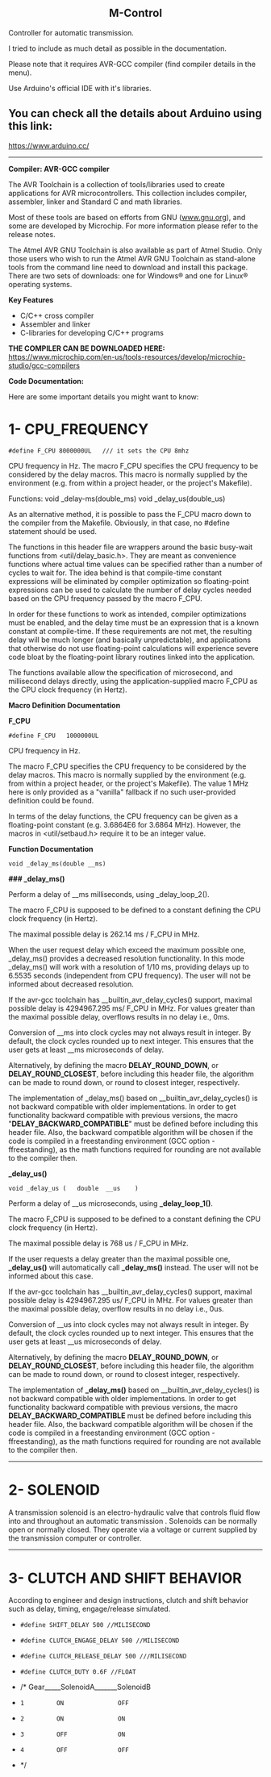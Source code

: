 <h2 align='center'> M-Control </h2>

Controller for automatic transmission.

I tried to include as much detail as possible in the documentation. 

Please note that it requires AVR-GCC compiler (find compiler details in the menu).

Use Arduino's official IDE with it's libraries.

## You can check all the details about Arduino using this link:

https://www.arduino.cc/

-------------------------------------------------------------------------


**Compiler: AVR-GCC compiler**

The AVR Toolchain is a collection of tools/libraries used to create applications for AVR microcontrollers. This collection includes compiler, assembler, linker and Standard C and math libraries.

Most of these tools are based on efforts from GNU (www.gnu.org), and some are developed by Microchip. For more information please refer to the release notes.

The Atmel AVR GNU Toolchain is also available as part of Atmel Studio. Only those users who wish to run the Atmel AVR GNU Toolchain as stand-alone tools from the command line need to download and install this package. There are two sets of downloads: one for Windows® and one for Linux® operating systems.

**Key Features**
* C/C++ cross compiler
* Assembler and linker
* C-libraries for developing C/C++ programs

**THE COMPILER CAN BE DOWNLOADED HERE:** https://www.microchip.com/en-us/tools-resources/develop/microchip-studio/gcc-compilers

**Code Documentation:**

Here are some important details you might want to know:

# 1- CPU_FREQUENCY
`#define F_CPU 8000000UL   /// it sets the CPU 8mhz `
 
CPU frequency in Hz. The macro F_CPU specifies the CPU frequency to be considered by the delay macros. This macro is normally supplied by the environment (e.g. from within a project header, or the project's Makefile). 

Functions: 
	void _delay-ms(double_ms) 
        void _delay_us(double_us) 

As an alternative method, it is possible to pass the F_CPU macro down to the compiler from the Makefile. Obviously, in that case, no #define statement should be used. 

The functions in this header file are wrappers around the basic busy-wait functions from <util/delay_basic.h>. They are meant as convenience functions where actual time values can be specified rather than a number of cycles to wait for. The idea behind is that compile-time constant expressions will be eliminated by compiler optimization so floating-point expressions can be used to calculate the number of delay cycles needed based on the CPU frequency passed by the macro F_CPU. 

In order for these functions to work as intended, compiler optimizations must be enabled, and the delay time must be an expression that is a known constant at compile-time. If these requirements are not met, the resulting delay will be much longer (and basically unpredictable), and applications that otherwise do not use floating-point calculations will experience severe code bloat by the floating-point library routines linked into the application. 

The functions available allow the specification of microsecond, and millisecond delays directly, using the application-supplied macro F_CPU as the CPU clock frequency (in Hertz). 

**Macro Definition Documentation**

**F_CPU**

`#define F_CPU   1000000UL `

CPU frequency in Hz. 

The macro F_CPU specifies the CPU frequency to be considered by the delay macros. This macro is normally supplied by the environment (e.g. from within a project header, or the project's Makefile). The value 1 MHz here is only provided as a "vanilla" fallback if no such user-provided definition could be found. 

In terms of the delay functions, the CPU frequency can be given as a floating-point constant (e.g. 3.6864E6 for 3.6864 MHz). However, the macros in <util/setbaud.h> require it to be an integer value. 


**Function Documentation**

`void _delay_ms(double __ms)`

**### _delay_ms()**

Perform a delay of __ms milliseconds, using _delay_loop_2(). 

The macro F_CPU is supposed to be defined to a constant defining the CPU clock frequency (in Hertz). 

The maximal possible delay is 262.14 ms / F_CPU in MHz. 

When the user request delay which exceed the maximum possible one, _delay_ms() provides a decreased resolution functionality. In this mode _delay_ms() will work with a resolution of 1/10 ms, providing delays up to 6.5535 seconds (independent from CPU frequency). The user will not be informed about decreased resolution. 

If the avr-gcc toolchain has __builtin_avr_delay_cycles() support, maximal possible delay is 4294967.295 ms/ F_CPU in MHz. For values greater than the maximal possible delay, overflows results in no delay i.e., 0ms. 

Conversion of __ms into clock cycles may not always result in integer. By default, the clock cycles rounded up to next integer. This ensures that the user gets at least __ms microseconds of delay. 

Alternatively, by defining the macro __DELAY_ROUND_DOWN__, or __DELAY_ROUND_CLOSEST__, before including this header file, the algorithm can be made to round down, or round to closest integer, respectively. 

The implementation of _delay_ms() based on __builtin_avr_delay_cycles() is not backward compatible with older implementations. In order to get functionality backward compatible with previous versions, the macro "__DELAY_BACKWARD_COMPATIBLE__" must be defined before including this header file. Also, the backward compatible algorithm will be chosen if the code is compiled in a freestanding environment (GCC option -ffreestanding), as the math functions required for rounding are not available to the compiler then.

**_delay_us()**

`void _delay_us	(	double 	__us	)`	

Perform a delay of __us microseconds, using **_delay_loop_1()**.

The macro F_CPU is supposed to be defined to a constant defining the CPU clock frequency (in Hertz).

The maximal possible delay is 768 us / F_CPU in MHz.

If the user requests a delay greater than the maximal possible one, **_delay_us()** will automatically call **_delay_ms()** instead. The user will not be informed about this case.

If the avr-gcc toolchain has __builtin_avr_delay_cycles() support, maximal possible delay is 4294967.295 us/ F_CPU in MHz. For values greater than the maximal possible delay, overflow results in no delay i.e., 0us.

Conversion of __us into clock cycles may not always result in integer. By default, the clock cycles rounded up to next integer. This ensures that the user gets at least __us microseconds of delay.

Alternatively, by defining the macro __DELAY_ROUND_DOWN__, or __DELAY_ROUND_CLOSEST__, before including this header file, the algorithm can be made to round down, or round to closest integer, respectively.


The implementation of **_delay_ms()** based on __builtin_avr_delay_cycles() is not backward compatible with older implementations. In order to get functionality backward compatible with previous versions, the macro __DELAY_BACKWARD_COMPATIBLE__ must be defined before including this header file. Also, the backward compatible algorithm will be chosen if the code is compiled in a freestanding environment (GCC option -ffreestanding), as the math functions required for rounding are not available to the compiler then.


-------------------------------------------------------------------------------------------------------

# 2- SOLENOID
A transmission solenoid is an electro-hydraulic valve that controls fluid flow into and throughout an automatic transmission . Solenoids can be normally open or normally closed. They operate via a voltage or current supplied by the transmission computer or controller.

--------------------------------------------------------------------------------------------------------

# 3- CLUTCH AND SHIFT BEHAVIOR

According to engineer and design instructions, clutch and shift behavior such as delay, timing, engage/release simulated.

* `#define SHIFT_DELAY 500 //MILISECOND`
* `#define CLUTCH_ENGAGE_DELAY 500 //MILISECOND`
* `#define CLUTCH_RELEASE_DELAY 500 ///MILISECOND`
* `#define CLUTCH_DUTY 0.6F //FLOAT`

* /*  Gear_____SolenoidA_______SolenoidB
*     1         ON               OFF
*     2         ON               ON
*     3         OFF              ON
*     4         OFF              OFF
* */

